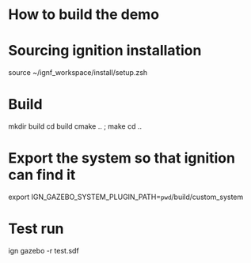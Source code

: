 # How to build the demo

# Sourcing ignition installation
source ~/ignf_workspace/install/setup.zsh

# Build
mkdir build
cd build
cmake .. ; make
cd ..

# Export the system so that ignition can find it 
export IGN_GAZEBO_SYSTEM_PLUGIN_PATH=`pwd`/build/custom_system

# Test run
ign gazebo -r test.sdf 


